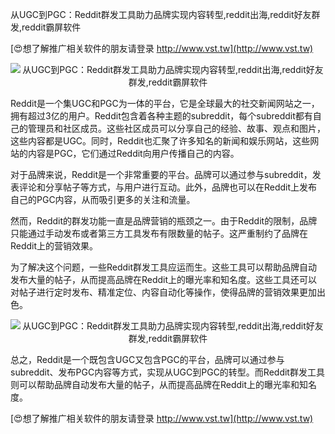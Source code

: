 从UGC到PGC：Reddit群发工具助力品牌实现内容转型,reddit出海,reddit好友群发,reddit霸屏软件

[😍想了解推广相关软件的朋友请登录 http://www.vst.tw](http://www.vst.tw)

 <center><img src="https://vst.tw/MP4/tuiguang/png/0.png" alt="从UGC到PGC：Reddit群发工具助力品牌实现内容转型,reddit出海,reddit好友群发,reddit霸屏软件"></center>

Reddit是一个集UGC和PGC为一体的平台，它是全球最大的社交新闻网站之一，拥有超过3亿的用户。Reddit包含着各种主题的subreddit，每个subreddit都有自己的管理员和社区成员。这些社区成员可以分享自己的经验、故事、观点和图片，这些内容都是UGC。同时，Reddit也汇聚了许多知名的新闻和娱乐网站，这些网站的内容是PGC，它们通过Reddit向用户传播自己的内容。

对于品牌来说，Reddit是一个非常重要的平台。品牌可以通过参与subreddit，发表评论和分享帖子等方式，与用户进行互动。此外，品牌也可以在Reddit上发布自己的PGC内容，从而吸引更多的关注和流量。

然而，Reddit的群发功能一直是品牌营销的瓶颈之一。由于Reddit的限制，品牌只能通过手动发布或者第三方工具发布有限数量的帖子。这严重制约了品牌在Reddit上的营销效果。

为了解决这个问题，一些Reddit群发工具应运而生。这些工具可以帮助品牌自动发布大量的帖子，从而提高品牌在Reddit上的曝光率和知名度。这些工具还可以对帖子进行定时发布、精准定位、内容自动化等操作，使得品牌的营销效果更加出色。

 <center><img src="https://vst.tw/MP4/tuiguang/png/7.png" alt="从UGC到PGC：Reddit群发工具助力品牌实现内容转型,reddit出海,reddit好友群发,reddit霸屏软件"></center>

总之，Reddit是一个既包含UGC又包含PGC的平台，品牌可以通过参与subreddit、发布PGC内容等方式，实现从UGC到PGC的转型。而Reddit群发工具则可以帮助品牌自动发布大量的帖子，从而提高品牌在Reddit上的曝光率和知名度。

[😍想了解推广相关软件的朋友请登录 http://www.vst.tw](http://www.vst.tw)



